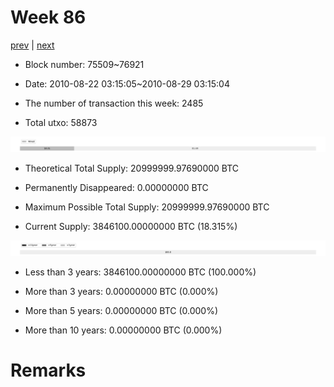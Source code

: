 # Week 86

[prev](week0085.md) | [next](week0087.md)

- Block number: 75509~76921

- Date: 2010-08-22 03:15:05~2010-08-29 03:15:04

- The number of transaction this week: 2485

- Total utxo: 58873

![](../images/mined_week0086.png)

- Theoretical Total Supply: 20999999.97690000 BTC

- Permanently Disappeared: 0.00000000 BTC

- Maximum Possible Total Supply: 20999999.97690000 BTC

- Current Supply: 3846100.00000000 BTC (18.315%)

![](../images/year_week0086.png)


- Less than 3 years: 3846100.00000000 BTC (100.000%)

- More than 3 years: 0.00000000 BTC (0.000%)

- More than 5 years: 0.00000000 BTC (0.000%)

- More than 10 years: 0.00000000 BTC (0.000%)

# Remarks

